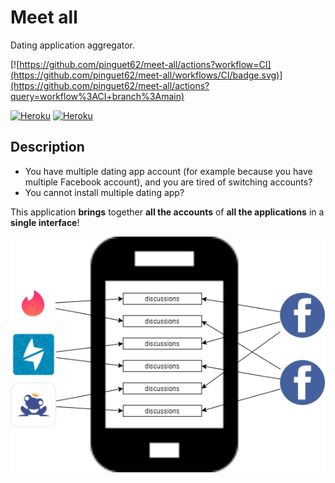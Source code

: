 # Meet all

Dating application aggregator.

[![https://github.com/pinguet62/meet-all/actions?workflow=CI](https://github.com/pinguet62/meet-all/workflows/CI/badge.svg)](https://github.com/pinguet62/meet-all/actions?query=workflow%3ACI+branch%3Amain)

[![Heroku](http://heroku-badge.herokuapp.com/?app=meet-all-ui)](https://meet-all-ui.herokuapp.com)
[![Heroku](http://heroku-badge.herokuapp.com/?app=meet-all-api)](https://meet-all-api.herokuapp.com/swagger-ui.html)

## Description

* You have multiple dating app account (for example because you have multiple Facebook account), and you are tired of switching accounts?
* You cannot install multiple dating app?

This application **brings** together **all the accounts** of **all the applications** in a **single interface**!

![Schema](https://raw.githubusercontent.com/pinguet62/meet-all/main/doc/schema.png)
